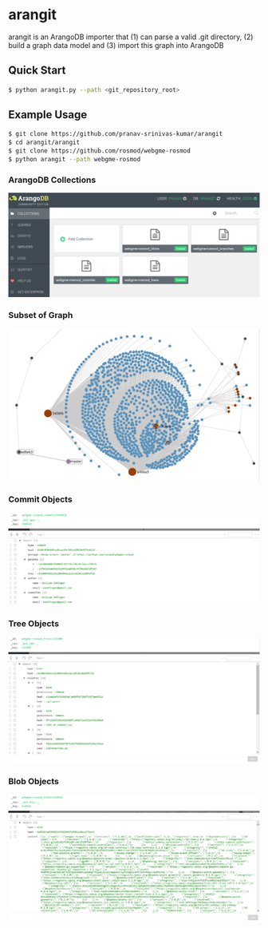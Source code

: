 # arangit

arangit is an ArangoDB importer that (1) can parse a valid .git directory, (2) build a graph data model and (3) import this graph into ArangoDB

## Quick Start

```bash
$ python arangit.py --path <git_repository_root>
```

## Example Usage

```bash
$ git clone https://github.com/pranav-srinivas-kumar/arangit
$ cd arangit/arangit
$ git clone https://github.com/rosmod/webgme-rosmod
$ python arangit --path webgme-rosmod
```

### ArangoDB Collections

![Alt text](images/01.png?raw=true "ArangoDB Collections")

### Subset of Graph

![Alt text](images/02.png?raw=true "Graph Visualization")

### Commit Objects

![Alt text](images/03.png?raw=true "Commit Objects")

### Tree Objects

![Alt text](images/04.png?raw=true "Tree Objects")

### Blob Objects

![Alt text](images/05.png?raw=true "Blob Objects")